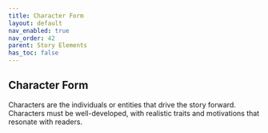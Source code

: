 ```yaml
---
title: Character Form
layout: default
nav_enabled: true
nav_order: 42
parent: Story Elements
has_toc: false
---
```

## Character Form

Characters are the individuals or entities that drive the story forward. Characters must be well-developed, with realistic traits and motivations that resonate with readers.